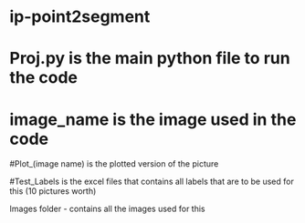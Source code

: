 # ip-point2segment

# Proj.py is the main python file to run the code

# image_name is the image used in the code
#Plot_(image name) is the plotted version of the picture

#Test_Labels is the excel files that contains all labels that are to be used for this (10 pictures worth)

Images folder - contains all the images used for this 
